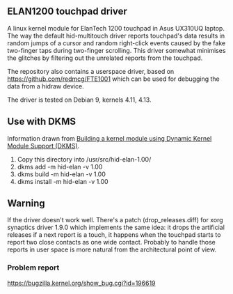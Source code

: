 ## ELAN1200 touchpad driver

A linux kernel module for ElanTech 1200 touchpad in Asus UX310UQ laptop. The way the default hid-multitouch driver reports touchpad's data results in random jumps of a cursor and random right-click events caused by the fake two-finger taps during two-finger scrolling. This driver somewhat minimises the glitches by filtering out the unrelated reports from the touchpad.

The repository also contains a userspace driver, based on https://github.com/redmcg/FTE1001 which can be used for debugging the data from a hidraw device.

The driver is tested on Debian 9, kernels 4.11, 4.13.

## Use with DKMS

Information drawn from [Building a kernel module using Dynamic Kernel Module Support (DKMS)](https://wiki.centos.org/HowTos/BuildingKernelModules#head-d313bd351f90d4f25a2143b7bbcff73f927731f0).

1. Copy this directory into /usr/src/hid-elan-1.00/
2. dkms add -m hid-elan -v 1.00
3. dkms build -m hid-elan -v 1.00
4. dkms install -m hid-elan -v 1.00

## Warning

If the driver doesn't work well. There's a patch (drop_releases.diff) for xorg synaptics driver 1.9.0 which implements the same idea: it drops the artificial releases if a next report is a touch, it happens when the touchpad starts to report two close contacts as one wide contact. Probably to handle those reports in user space is more natural from the architectural point of view.

### Problem report

https://bugzilla.kernel.org/show_bug.cgi?id=196619
